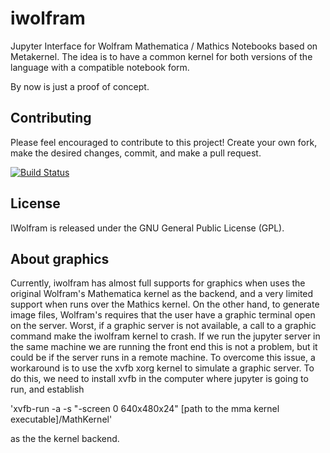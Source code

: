 # iwolfram

Jupyter Interface for Wolfram Mathematica / Mathics Notebooks based on Metakernel. The idea is to have a common kernel for both versions of the language with a compatible notebook form.

By now is just a proof of concept.


Contributing
------------

Please feel encouraged to contribute to this project! Create your own fork, make the desired changes, commit, and make a pull request.

[![Build Status](https://travis-ci.org/mmatera/iwolfram.svg?branch=master)](https://travis-ci.org/mmatera/iwolfram)

License
-------

IWolfram is released under the GNU General Public License (GPL).


About graphics
---------------

Currently, iwolfram has almost full supports for graphics when uses the original Wolfram's Mathematica kernel as the backend, and a very limited support when runs over the Mathics kernel. On the other hand, to generate image files, Wolfram's requires that the user have a graphic terminal open on the server. Worst, if a graphic server is not available, a call to a graphic command make the iwolfram kernel to crash.  If we run the jupyter server in the same machine we are running the front end this is not a problem, but it could be if the server runs in a remote machine. To overcome this issue, a workaround is to use the xvfb xorg kernel to simulate a graphic server. To do this, we need to install xvfb in the computer where jupyter is going to run, and establish 

'xvfb-run -a -s "-screen 0 640x480x24"  [path to the mma kernel executable]/MathKernel'
 
 as the the kernel backend. 


